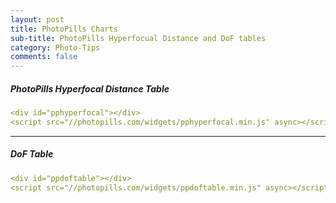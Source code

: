 ```yaml
---
layout: post
title: PhotoPills Charts
sub-title: PhotoPills Hyperfocual Distance and DoF tables
category: Photo-Tips
comments: false
---
```


##### PhotoPills Hyperfocal Distance Table

<div id="pphyperfocal"></div>
<script src="//photopills.com/widgets/pphyperfocal.min.js" async></script>



```yaml
<div id="pphyperfocal"></div>
<script src="//photopills.com/widgets/pphyperfocal.min.js" async></script>
```

--- 
#####  DoF Table

<div id="ppdoftable"></div>
<script src="//photopills.com/widgets/ppdoftable.min.js" async></script>

```yaml
<div id="ppdoftable"></div>
<script src="//photopills.com/widgets/ppdoftable.min.js" async></script>
```
